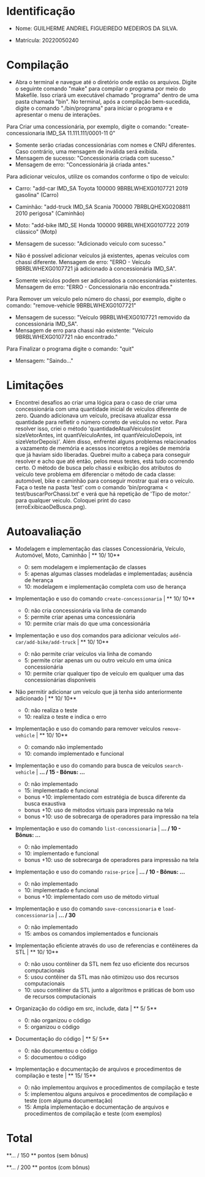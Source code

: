 
# Identificação

* Nome: GUILHERME ANDRIEL FIGUEIREDO MEDEIROS DA SILVA.

* Matrícula: 20220050240
  
# Compilação  

* Abra o terminal e navegue até o diretório onde estão os arquivos. Digite o seguinte comando "make" para compilar o programa por meio do Makefile. Isso criará um executável chamado "programa" dentro de uma pasta chamada "bin". No terminal, após a compilação bem-sucedida, digite o comando "./bin/programa" para iniciar o programa e e apresentar o menu de interações. 

Para Criar uma concessionária, por exemplo, digite o comando: 
"create-concessionaria IMD_SA 11.111.111/0001-11 0"

- Somente serão criadas concessionárias com nomes e CNPJ diferentes. Caso contrário, uma mensagem de inválida será exibida.
- Mensagem de sucesso: "Concessionária criada com sucesso."
- Mensagem de erro: "Concessionária já criada antes."

Para adicionar veículos, utilize os comandos conforme o tipo de veículo:
- Carro: "add-car IMD_SA Toyota 100000 9BRBLWHEXG0107721 2019 gasolina" (Carro)
- Caminhão: "add-truck IMD_SA Scania 700000 7BRBLQHEXG0208811 2010 perigosa" (Caminhão)
- Moto: "add-bike IMD_SE Honda 100000 9BRBLWHEXG0107722 2019 clássico" (Motp)

- Mensagem de sucesso: "Adicionado veiculo com sucesso."
- Não é possível adicionar veículos já existentes, apenas veículos com chassi diferente. Mensagem de erro: "ERRO - Veículo 9BRBLWHEXG0107721 já adicionado à concessionária IMD_SA".
- Somente veículos podem ser adicionados a concessionárias existentes. Mensagem de erro: "ERRO - Concessionaria não encontrada."

Para Remover um veículo pelo número do chassi, por exemplo, digite o comando: "remove-vehicle 9BRBLWHEXG0107721"

- Mensagem de sucesso: "Veículo 9BRBLWHEXG0107721 removido da concessionária IMD_SA".
- Mensagem de erro para chassi não existente: "Veículo 9BRBLWHEXG0107721 não encontrado."

Para Finalizar o programa digite o comando: "quit"

- Mensagem: "Saindo..."


# Limitações

* Encontrei desafios ao criar uma lógica para o caso de criar uma concessionária com uma quantidade inicial de veículos diferente de zero. Quando adicionava um veículo, precisava atualizar essa quantidade para refletir o número correto de veículos no vetor. Para resolver isso, criei o método 'quantidadeAtualVeiculos(int sizeVetorAntes, int quantVeiculoAntes, int quantVeiculoDepois, int sizeVetorDepois)'. Além disso, enfrentei alguns problemas relacionados a vazamento de memória e acessos incorretos a regiões de memória que já haviam sido liberadas. Quebrei muito a cabeça para conseguir resolver e acho que até então, pelos meus testes, está tudo ocorrendo certo. O método de busca pelo chassi e exibição dos atributos do veículo teve problema em diferenciar o método de cada classe: automóvel, bike e caminhão para conseguir mostrar qual era o veículo. Faça o teste na pasta 'test' com o comando 'bin/programa < test/buscarPorChassi.txt' e verá que há repetição de 'Tipo de motor:' para qualquer veiculo. Coloquei print do caso (erroExibicaoDeBusca.png).  
   
# Autoavaliação

- Modelagem e implementação das classes Concessionária, Veículo, Automóvel, Moto, Caminhão | ** 10/ 10**
  - 0: sem modelagem e implementação de classes
  - 5: apenas algumas classes modeladas e implementadas; ausência de herança
  - 10: modelagem e implementação completa com uso de herança
  
- Implementação e uso do comando `create-concessionaria` | ** 10/ 10**
  - 0: não cria concessionária via linha de comando 
  - 5: permite criar apenas uma concessionária
  - 10: permite criar mais do que uma concessionária
  
- Implementação e uso dos comandos para adicionar veículos `add-car/add-bike/add-truck` | ** 10/ 10**
  - 0: não permite criar veículos via linha de comando
  - 5: permite criar apenas um ou outro veículo em uma única concessionária
  - 10: permite criar qualquer tipo de veículo em qualquer uma das concessionárias disponíveis

- Não permitir adicionar um veículo que já tenha sido anteriormente adicionado | ** 10/ 10**
  - 0: não realiza o teste
  - 10: realiza o teste e indica o erro  

- Implementação e uso do comando para remover veículos `remove-vehicle` | ** 10/ 10**
  - 0: comando não implementado
  - 10: comando implementado e funcional

- Implementação e uso do comando para busca de veículos `search-vehicle` | **... / 15 - Bônus: ...**
  - 0: não implementado
  - 15: implementado e funcional
  - bonus +10: implementado com estratégia de busca diferente da busca exaustiva
  - bonus +10: uso de métodos virtuais para impressão na tela
  - bonus +10: uso de sobrecarga de operadores para impressão na tela

- Implementação e uso do comando `list-concessionaria` | **... / 10 - Bônus: ...**
  - 0: não implementado
  - 10: implementado e funcional   
  - bonus +10: uso de sobrecarga de operadores para impressão na tela

- Implementação e uso do comando `raise-price` | **... / 10 - Bônus: ...**
  - 0: não implementado
  - 10: implementado e funcional 
  - bonus +10: implementado com uso de método virtual

- Implementação e uso do comando `save-concessionaria` e `load-concessionaria` | **... / 30**
  - 0: não implementado
  - 15: ambos os comandos implementados e funcionais
  
- Implementação eficiente através do uso de referencias e contêineres da STL | ** 10/ 10**
  - 0: não usou contêiner da STL nem fez uso eficiente dos recursos computacionais
  - 5: usou contêiner da STL mas não otimizou uso dos recursos computacionais
  - 10: usou contêiner da STL junto a algoritmos e práticas de bom uso de recursos computacionais
  
- Organização do código em src, include, data | ** 5/ 5**
  - 0: não organizou o código
  - 5: organizou o código 
  
- Documentação do código | ** 5/ 5**
  - 0: não documentou o código
  - 5: documentou o código 
  
- Implementação e documentação de arquivos e procedimentos de compilação e teste | ** 15/ 15**
  - 0: não implementou arquivos e procedimentos de compilação e teste
  - 5: implementou alguns arquivos e procedimentos de compilação e teste (com alguma documentação) 
  - 15: Ampla implementação e documentação de arquivos e procedimentos de compilação e teste (com exemplos)
 
 # Total
 
 **... / 150 ** pontos (sem bônus)
 
 **... / 200 ** pontos (com bônus)
